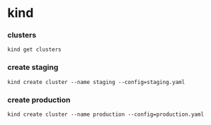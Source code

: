 # kind

### clusters

`kind get clusters`

### create staging

`kind create cluster --name staging --config=staging.yaml`

### create production

`kind create cluster --name production --config=production.yaml`


